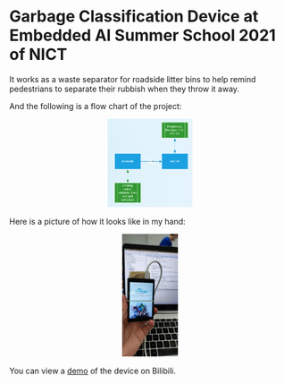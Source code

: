 # Garbage Classification Device at Embedded AI Summer School 2021 of NICT
It works as a waste separator for roadside litter bins to help remind pedestrians to separate their rubbish when they throw it away.

And the following is a flow chart of the project:

<div align="center">
<img src=Images_rdme/liuchengtu.png width=30% />
</div>

Here is a picture of how it looks like in my hand:

<div align="center">
<img src=Images_rdme/device.jpg width=20% />
</div>

You can view a [demo](https://www.bilibili.com/video/BV1fg411K7kh?spm_id_from=333.999.0.0) of the device on Bilibili.
